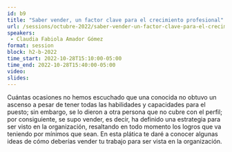 ```yaml
---
id: b9
title: "Saber vender, un factor clave para el crecimiento profesional"
url: /sessions/octubre-2022/saber-vender-un-factor-clave-para-el-crecimiento-profesional
speakers:
 - Claudia Fabiola Amador Gómez
format: session
block: h2-b-2022
time_start: 2022-10-28T15:10:00-05:00
time_end: 2022-10-28T15:40:00-05:00
video:
slides:
---
```


Cuántas ocasiones no hemos escuchado que una conocida no obtuvo un ascenso a pesar de tener todas las habilidades y capacidades para el puesto; sin embargo, se lo dieron a otra persona que no cubre con el perfil; por consiguiente, se supo vender, es decir, ha definido una estrategia para ser visto en la organización, resaltando en todo momento los logros que va teniendo por mínimos que sean. En esta plática te daré a conocer algunas ideas de cómo deberías vender tu trabajo para ser vista en la organización.